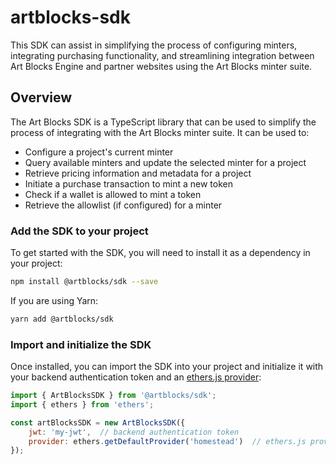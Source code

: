 # artblocks-sdk

This SDK can assist in simplifying the process of configuring minters, integrating purchasing functionality, and streamlining integration between Art Blocks Engine and partner websites using the Art Blocks minter suite.

## Overview

The Art Blocks SDK is a TypeScript library that can be used to simplify the process of integrating with the Art Blocks minter suite. It can be used to:

- Configure a project's current minter
- Query available minters and update the selected minter for a project
- Retrieve pricing information and metadata for a project
- Initiate a purchase transaction to mint a new token
- Check if a wallet is allowed to mint a token
- Retrieve the allowlist (if configured) for a minter

### Add the SDK to your project

To get started with the SDK, you will need to install it as a dependency in your project:

```bash
npm install @artblocks/sdk --save
```

If you are using Yarn:

```bash
yarn add @artblocks/sdk
```

### Import and initialize the SDK

Once installed, you can import the SDK into your project and initialize it with your backend authentication token and an [ethers.js provider](https://docs.ethers.org/v5/api/providers/):

```javascript
import { ArtBlocksSDK } from '@artblocks/sdk';
import { ethers } from 'ethers';

const artBlocksSDK = new ArtBlocksSDK({
    jwt: 'my-jwt',  // backend authentication token
    provider: ethers.getDefaultProvider('homestead')  // ethers.js provider
});
```
